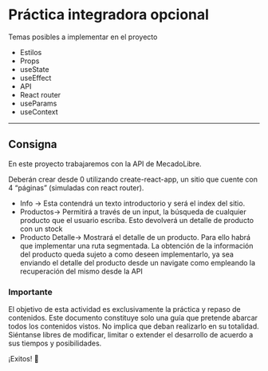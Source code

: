 # Práctica integradora opcional

Temas posibles a implementar en el proyecto
- Estilos
- Props
- useState
- useEffect
- API
- React router
- useParams
- useContext

_____
## Consigna
En este proyecto trabajaremos con la API de MecadoLibre.

Deberán crear desde 0 utilizando create-react-app, un sitio que cuente con 4 “páginas” (simuladas con react router).

- Info → Esta contendrá un texto introductorio y será el index del sitio.
- Productos→ Permitirá a través de un input, la búsqueda de cualquier producto que el usuario escriba. Esto devolverá un detalle de producto con un stock
- Producto Detalle→ Mostrará el detalle de un producto. Para ello habrá que implementar una ruta segmentada. La obtención de la información del producto queda sujeto a como deseen implementarlo, ya sea enviando el detalle del producto desde un navigate como empleando la recuperación del mismo desde la API

### Importante

El objetivo de esta actividad es exclusivamente la práctica y repaso de contenidos. Este documento constituye solo una guía que pretende abarcar todos los contenidos vistos. No implica que deban realizarlo en su totalidad. Siéntanse libres de modificar, limitar o extender el desarrollo de acuerdo a sus tiempos y posibilidades.

¡Exitos! 💪